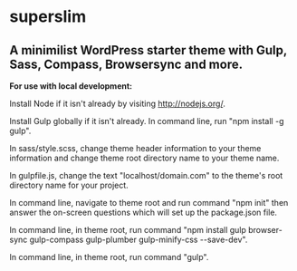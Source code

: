<h1>superslim</h1>

<h2>A minimilist WordPress starter theme with Gulp, Sass, Compass, Browsersync and more.</h2>

<strong>For use with local development:</strong>

Install Node if it isn't already by visiting <a href="http://nodejs.org/" target="_blank">http://nodejs.org/</a>.

Install Gulp globally if it isn't already. In command line, run "npm install -g gulp".
	
In sass/style.scss, change theme header information to your theme information and change theme root directory name to your theme name.

In gulpfile.js, change the text "localhost/domain.com" to the theme's root directory name for your project.

In command line, navigate to theme root and run command "npm init" then answer the on-screen questions which will set up the package.json file.

In command line, in theme root, run command "npm install gulp browser-sync gulp-compass gulp-plumber gulp-minify-css --save-dev".

In command line, in theme root, run command "gulp".
